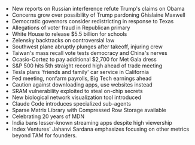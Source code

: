 - New reports on Russian interference refute Trump's claims on Obama
- Concerns grow over possibility of Trump pardoning Ghislaine Maxwell
- Democratic governors consider redistricting in response to Texas
- Allegations of voter fraud in Republican primary
- White House to release $5.5 billion for schools
- Zelensky backtracks on controversial law
- Southwest plane abruptly plunges after takeoff, injuring crew
- Taiwan's mass recall vote tests democracy and China's nerves
- Ocasio-Cortez to pay additional $2,700 for Met Gala dress
- S&P 500 hits 5th straight record high ahead of trade meeting
- Tesla plans 'friends and family' car service in California
- Fed meeting, nonfarm payrolls, Big Tech earnings ahead
- Caution against downloading apps, use websites instead
- SRAM vulnerability exploited to steal on-chip secrets
- New biological network visualization tool introduced
- Claude Code introduces specialized sub-agents
- Sparse Matrix Library with Compressed Row Storage available
- Celebrating 20 years of MDN
- India bans lesser-known streaming apps despite high viewership
- Index Ventures' Jahanvi Sardana emphasizes focusing on other metrics beyond TAM for founders.